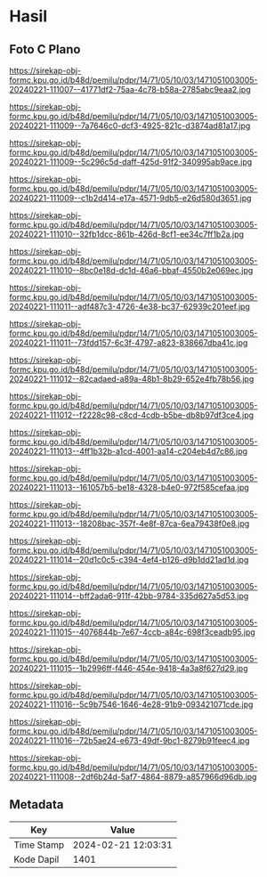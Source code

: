 # Hasil

## Foto C Plano

https://sirekap-obj-formc.kpu.go.id/b48d/pemilu/pdpr/14/71/05/10/03/1471051003005-20240221-111007--41771df2-75aa-4c78-b58a-2785abc9eaa2.jpg

https://sirekap-obj-formc.kpu.go.id/b48d/pemilu/pdpr/14/71/05/10/03/1471051003005-20240221-111009--7a7646c0-dcf3-4925-821c-d3874ad81a17.jpg

https://sirekap-obj-formc.kpu.go.id/b48d/pemilu/pdpr/14/71/05/10/03/1471051003005-20240221-111009--5c296c5d-daff-425d-91f2-340995ab9ace.jpg

https://sirekap-obj-formc.kpu.go.id/b48d/pemilu/pdpr/14/71/05/10/03/1471051003005-20240221-111009--c1b2d414-e17a-4571-9db5-e26d580d3651.jpg

https://sirekap-obj-formc.kpu.go.id/b48d/pemilu/pdpr/14/71/05/10/03/1471051003005-20240221-111010--32fb1dcc-861b-426d-8cf1-ee34c7ff1b2a.jpg

https://sirekap-obj-formc.kpu.go.id/b48d/pemilu/pdpr/14/71/05/10/03/1471051003005-20240221-111010--8bc0e18d-dc1d-46a6-bbaf-4550b2e069ec.jpg

https://sirekap-obj-formc.kpu.go.id/b48d/pemilu/pdpr/14/71/05/10/03/1471051003005-20240221-111011--adf487c3-4726-4e38-bc37-62939c201eef.jpg

https://sirekap-obj-formc.kpu.go.id/b48d/pemilu/pdpr/14/71/05/10/03/1471051003005-20240221-111011--73fdd157-6c3f-4797-a823-838667dba41c.jpg

https://sirekap-obj-formc.kpu.go.id/b48d/pemilu/pdpr/14/71/05/10/03/1471051003005-20240221-111012--82cadaed-a89a-48b1-8b29-652e4fb78b56.jpg

https://sirekap-obj-formc.kpu.go.id/b48d/pemilu/pdpr/14/71/05/10/03/1471051003005-20240221-111012--f2228c98-c8cd-4cdb-b5be-db8b97df3ce4.jpg

https://sirekap-obj-formc.kpu.go.id/b48d/pemilu/pdpr/14/71/05/10/03/1471051003005-20240221-111013--4ff1b32b-a1cd-4001-aa14-c204eb4d7c86.jpg

https://sirekap-obj-formc.kpu.go.id/b48d/pemilu/pdpr/14/71/05/10/03/1471051003005-20240221-111013--161057b5-be18-4328-b4e0-972f585cefaa.jpg

https://sirekap-obj-formc.kpu.go.id/b48d/pemilu/pdpr/14/71/05/10/03/1471051003005-20240221-111013--18208bac-357f-4e8f-87ca-6ea79438f0e8.jpg

https://sirekap-obj-formc.kpu.go.id/b48d/pemilu/pdpr/14/71/05/10/03/1471051003005-20240221-111014--20d1c0c5-c394-4ef4-b126-d9b1dd21ad1d.jpg

https://sirekap-obj-formc.kpu.go.id/b48d/pemilu/pdpr/14/71/05/10/03/1471051003005-20240221-111014--bff2ada6-911f-42bb-9784-335d627a5d53.jpg

https://sirekap-obj-formc.kpu.go.id/b48d/pemilu/pdpr/14/71/05/10/03/1471051003005-20240221-111015--4076844b-7e67-4ccb-a84c-698f3ceadb95.jpg

https://sirekap-obj-formc.kpu.go.id/b48d/pemilu/pdpr/14/71/05/10/03/1471051003005-20240221-111015--1b2996ff-f446-454e-9418-4a3a8f627d29.jpg

https://sirekap-obj-formc.kpu.go.id/b48d/pemilu/pdpr/14/71/05/10/03/1471051003005-20240221-111016--5c9b7546-1646-4e28-91b9-093421071cde.jpg

https://sirekap-obj-formc.kpu.go.id/b48d/pemilu/pdpr/14/71/05/10/03/1471051003005-20240221-111016--72b5ae24-e673-49df-9bc1-8279b91feec4.jpg

https://sirekap-obj-formc.kpu.go.id/b48d/pemilu/pdpr/14/71/05/10/03/1471051003005-20240221-111008--2df6b24d-5af7-4864-8879-a857966d96db.jpg


## Metadata

| Key        | Value               |
| ---------- | ------------------- |
| Time Stamp | 2024-02-21 12:03:31 |
| Kode Dapil | 1401                |



